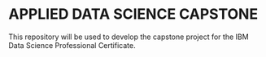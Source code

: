 # APPLIED DATA SCIENCE CAPSTONE

This repository will be used to develop the capstone project for the IBM Data Science Professional Certificate.

